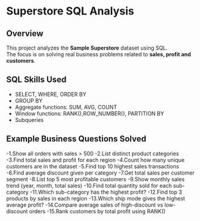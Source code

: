 # Superstore SQL Analysis

## Overview
This project analyzes the **Sample Superstore** dataset using SQL.  
The focus is on solving real business problems related to **sales, profit and customers**.

## SQL Skills Used
- SELECT, WHERE, ORDER BY
- GROUP BY
- Aggregate functions: SUM, AVG, COUNT
- Window functions: RANK(),ROW_NUMBER(), PARTITION BY
- Subqueries

## Example Business Questions Solved
-1.Show all orders with sales > 500
-2.List distinct product categories
-3.Find total sales and profit for each region
-4.Count how many unique customers are in the dataset
-5.Find top 10 highest sales transactions
-6.Find average discount given per category
-7.Get total sales per customer segment
-8.List top 5 most profitable customers
-9.Show monthly sales trend (year, month, total sales)
-10.Find total quantity sold for each sub-category
-11.Which  sub-category has the highest profit?
-12.Find top 3 products by sales in each region
-13.Which ship mode gives the highest average profit?
-14.Compare average sales of high-discount vs low-discount orders
-15.Rank customers by total profit using RANK()




